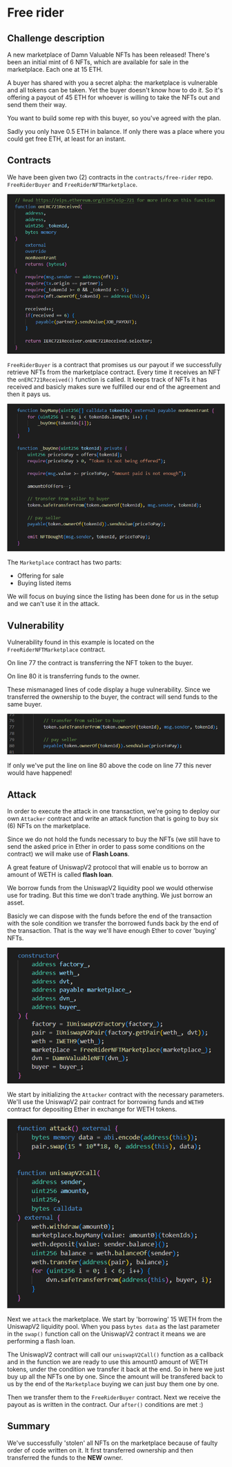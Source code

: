 # Free rider

## Challenge description
A new marketplace of Damn Valuable NFTs has been released! There's been an initial mint of 6 NFTs, which are available for sale in the marketplace. Each one at 15 ETH.

A buyer has shared with you a secret alpha: the marketplace is vulnerable and all tokens can be taken. Yet the buyer doesn't know how to do it. So it's offering a payout of 45 ETH for whoever is willing to take the NFTs out and send them their way.

You want to build some rep with this buyer, so you've agreed with the plan.

Sadly you only have 0.5 ETH in balance. If only there was a place where you could get free ETH, at least for an instant. 
## Contracts
We have been given two (2) contracts in the `contracts/free-rider` repo. `FreeRiderBuyer` and `FreeRiderNFTMarketplace`. 

![FreeRiderBuyer contract](../../images/FreeRiderBuyer.png)

`FreeRiderBuyer` is a contract that promises us our payout if we successfully retrieve NFTs from the marketplace contract. Every time it receives an NFT the `onERC721Received()` function is called. It keeps track of NFTs it has received and basicly makes sure we fulfilled our end of the agreement and then it pays us.

![FreeRiderBuyer contract](../../images/free-rider-Marketplace.png)

The `Marketplace` contract has two parts:
* Offering for sale
* Buying listed items

We will focus on buying since the listing has been done for us in the setup and we can't use it in the attack.

## Vulnerability
Vulnerability found in this example is located on the `FreeRiderNFTMarketplace` contract.

On line 77 the contract is transferring the NFT token to the buyer.

On line 80 it is transferring funds to the owner.

These mismanaged lines of code display a huge vulnerability. Since we transferred the ownership to the buyer, the contract will send funds to the same buyer.

![Vulnerability on marketplace](../../images/line-77.png)

If only we've put the line on line 80 above the code on line 77 this never would have happened!
## Attack
In order to execute the attack in one transaction, we're going to deploy our own `Attacker` contract and write an attack function that is going to buy six (6) NFTs on the marketplace.

Since we do not hold the funds necessary to buy the NFTs (we still have to send the asked price in Ether in order to pass some conditions on the contract) we will make use of __Flash Loans__. 

A great feature of UniswapV2 protocol that will enable us to borrow an amount of WETH is called __flash loan__. 

We borrow funds from the UniswapV2 liquidity pool we would otherwise use for trading. But this time we don't trade anything. We just borrow an asset.

Basicly we can dispose with the funds before the end of the transaction with the sole condition we transfer the borrowed funds back by the end of the transaction. That is the way we'll have enough Ether to cover 'buying' NFTs.

![Initializing attack contract](../../images/free-rider-constructor.png)

We start by initializing the `Attacker` contract with the necessary parameters. We'll use the UniswapV2 pair contract for borrowing funds and `WETH9` contract for depositing Ether in exchange for WETH tokens.

![Attack on free rider](../../images/free-rider-attack.png)

Next we `attack` the marketplace. We start by 'borrowing' 15 WETH from the UniswapV2 liquidity pool. When you pass `bytes data` as the last parameter in the `swap()` function call on the UniswapV2 contract it means we are performing a flash loan.

The UniswapV2 contract will call our `uniswapV2Call()` function as a callback and in the function we are ready to use this amount0 amount of WETH tokens, under the condition we transfer it back at the end. So in here we just buy up all the NFTs one by one. Since the amount will be transfered back to us by the end of the `Marketplace` buying we can just buy them one by one.

Then we transfer them to the `FreeRiderBuyer` contract. Next we receive the payout as is written in the contract. Our `after()`
conditions are met :)
## Summary
We've successfully 'stolen' all NFTs on the marketplace because of faulty order of code written on it. It first transferred ownership and then transferred the funds to the __NEW__ owner.

